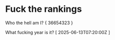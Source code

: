 # Fuck the rankings

Who the hell am I?
{ 36654323 }

What fucking year is it?
[ 2025-06-13T07:20:00Z ]
